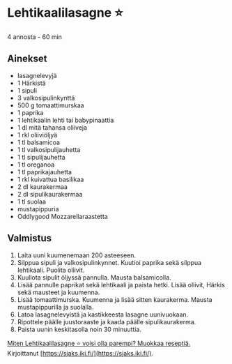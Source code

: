# Lehtikaalilasagne ⭐
4 annosta - 60 min


## Ainekset
- lasagnelevyjä
- 1 Härkistä
- 1 sipuli
- 3 valkosipulinkynttä
- 500 g tomaattimurskaa
- 1 paprika
- 1 lehtikaalin lehti tai babypinaattia
- 1 dl mitä tahansa oliiveja
- 1 rkl oliiviöljyä
- 1 tl balsamicoa
- 1 tl valkosipulijauhetta
- 1 tl sipulijauhetta
- 1 tl oreganoa
- 1 tl paprikajauhetta
- 1 rkl kuivattua basilikaa
- 2 dl kaurakermaa
- 2 dl sipulikaurakermaa
- 1 tl suolaa
- mustapippuria
- Oddlygood Mozzarellaraastetta


## Valmistus
1. Laita uuni kuumenemaan 200 asteeseen.
2. Silppua sipuli ja valkosipulinkynnet. Kuutioi paprika sekä silppua lehtikaali. Puolita oliivit.
3. Kuullota sipulit öljyssä pannulla. Mausta balsamicolla.
4. Lisää pannulle paprikat sekä lehtikaali ja paista hetki. Lisää oliivit, Härkis sekä mausteet ja kuumenna.
5. Lisää tomaattimurska. Kuumenna ja lisää sitten kaurakerma. Mausta mustapippurilla ja suolalla.
6. Latoa lasagnelevyistä ja kastikkeesta lasagne uunivuokaan.
7. Ripottele päälle juustoraaste ja kaada päälle sipulikaurakerma.
8. Paista uunin keskitasolla noin 30 minuuttia.



[Miten Lehtikaalilasagne ⭐ voisi olla parempi? Muokkaa reseptiä.](https://github.com/sjaks/cookbook/edit/master/src/lehtikaalilasagne.md)  
Kirjoittanut [https://sjaks.iki.fi/](https://sjaks.iki.fi/).